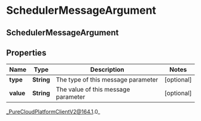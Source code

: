 # SchedulerMessageArgument

## SchedulerMessageArgument

## Properties

|Name | Type | Description | Notes|
|------------ | ------------- | ------------- | -------------|
| **type** | **String** | The type of this message parameter | [optional] |
| **value** | **String** | The value of this message parameter | [optional] |



_PureCloudPlatformClientV2@164.1.0_
